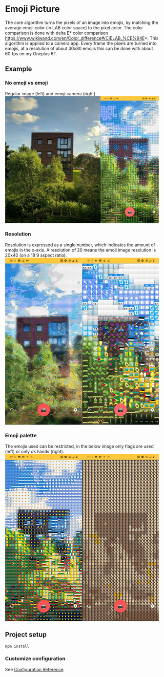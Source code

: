 # Emoji Picture
The core algorithm turns the pixels of an image into emojis, by matching the average emoji color (in LAB color space) to the pixel color. The color comparison is done with delta E* color comparison https://www.wikiwand.com/en/Color_difference#/CIELAB_%CE%94E*. 
This algorithm is applied to a camera app. Every frame the pixels are turned into emojis, at a resolution of about 40x80 emojis this can be done with about 60 fps on my Oneplus 6T. 

## Example
### No emoji vs emoji
Regular image (left) and emoji camera (right)
![Reference image](gh-img/reference.png)
### Resolution
Resolution is expressed as a single number, which indicates the amount of emojis in the x-axis. A resolution of 20 means the emoji image resolution is 20x40 (on a 18:9 aspect ratio).
![Emojified image](gh-img/low-high.png)
### Emoji palette
The emojis used can be restricted, in the below image only flags are used (left) or only ok hands (right).
![Emojified image](gh-img/palette.png)


## Project setup
```
npm install
```

### Customize configuration
See [Configuration Reference](https://cli.vuejs.org/config/).

